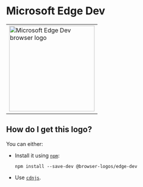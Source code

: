 # Microsoft Edge Dev

<table>
    <tr height=240>
        <td>
            <a href="https://github.com/alrra/browser-logos/tree/37dfa8d9c002142fc58c522230696d970d1b23f0/src/edge-dev">
                <img width=230 src="https://raw.githubusercontent.com/alrra/browser-logos/37dfa8d9c002142fc58c522230696d970d1b23f0/src/edge-dev/edge-dev_512x512.png" alt="Microsoft Edge Dev browser logo">
            </a>
        </td>
    </tr>
</table>

## How do I get this logo?

You can either:

* Install it using [`npm`][npm]:

  `npm install --save-dev @browser-logos/edge-dev`

* Use [`cdnjs`][cdnjs].

<!-- Link labels: -->

[cdnjs]: https://cdnjs.com/libraries/browser-logos
[npm]: https://www.npmjs.com/
